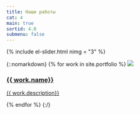 ```yaml
---
title: Наши работы
cat: 4
main: true
sortid: 4.0
submenu: false
---
```


{% include el-slider.html  nimg = "3" %}

{::nomarkdown}
    {% for work in site.portfolio %}
        <a href="{{ work.url }}">
            <img src="{{ work.cover }}">
            <h3> {{ work.name}} </h3>
            <p> {{ work.description}} </p>
        </a>
    {% endfor %}
{:/}